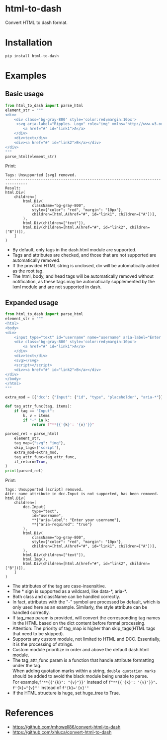 # html-to-dash
Convert HTML to dash format.

# Installation
`pip install html-to-dash`

# Examples
## Basic usage
```python
from html_to_dash import parse_html
element_str = """
<div>
    <div class='bg-gray-800' style='color:red;margin:10px'>
     <svg aria-label="Ripples. Logo" role="img" xmlns="http://www.w3.org/2000/svg"</svg>
        <a href="#" id="link1">A</a>
    </div>
    <div>text</div>
    <div><a href="#" id="link2">B</a></div>
</div>
"""
parse_html(element_str)
```
Print:
```
Tags: Unsupported [svg] removed.
--------------------------------------------------------------------------------
Result:
html.Div(
    children=[
        html.Div(
            className="bg-gray-800",
            style={"color": "red", "margin": "10px"},
            children=[html.A(href="#", id="link1", children=["A"])],
        ),
        html.Div(children=["text"]),
        html.Div(children=[html.A(href="#", id="link2", children=["B"])]),
    ]
)
```
- By default, only tags in the dash.html module are supported.
- Tags and attributes are checked, and those that are not supported are automatically removed.
- If the provided HTML string is unclosed, div will be automatically added as the root tag.
- The html, body, and head tags will be automatically removed without notification, as these tags may be automatically supplemented by the lxml module and are not supported in dash.

## Expanded usage
```python
from html_to_dash import parse_html
element_str = """
<html>
<body>
<div>
    <input type="text" id="username" name="username" aria-label="Enter your username" aria-required="true">
    <div class='bg-gray-800' style='color:red;margin:10px'>
        <a href="#" id="link1">A</a>
    </div>
    <div>text</div>
    <svg></svg>
    <script></script>
    <div><a href="#" id="link2">B</a></div>
</div>
</body>
</html>
"""

extra_mod = [{"dcc": {"Input": {"id", "type", "placeholder", "aria-*"}}}]

def tag_attr_func(tag, items):
    if tag == "Input":
        k, v = items
        if "-" in k:
            return f"**{{'{k}': '{v}'}}"

parsed_ret = parse_html(
    element_str,
    tag_map={"svg": "img"},
    skip_tags=['script'],
    extra_mod=extra_mod,
    tag_attr_func=tag_attr_func,
    if_return=True,
)
print(parsed_ret)
```
Print:
```
Tags: Unsupported [script] removed.
Attr: name attribute in dcc.Input is not supported, has been removed.
html.Div(
    children=[
        dcc.Input(
            type="text",
            id="username",
            **{"aria-label": "Enter your username"},
            **{"aria-required": "true"}
        ),
        html.Div(
            className="bg-gray-800",
            style={"color": "red", "margin": "10px"},
            children=[html.A(href="#", id="link1", children=["A"])],
        ),
        html.Div(children=["text"]),
        html.Img(),
        html.Div(children=[html.A(href="#", id="link2", children=["B"])]),
    ]
)
```
- The attributes of the tag are case-insensitive.
- The \* sign is supported as a wildcard, like data-\*, aria-\*.
- Both class and className can be handled correctly.
- In fact, attributes with the "-" symbol are processed by default, which is only used here as an example. Similarly, the style attribute can be handled correctly.
- If tag_map param is provided, will convert the corresponding tag names in the HTML based on the dict content before formal processing.
- Attention: The priority of tag_map is higher than skip_tags(HTML tags that need to be skipped).
- Supports any custom module, not limited to HTML and DCC. Essentially, it is the processing of strings.
- Custom module prioritize in order and above the default dash.html module.
- The tag_attr_func param is a function that handle attribute formatting under the tag.   
  When adding quotation marks within a string, `double quotation marks` should be added to avoid the black module being unable to parse.   
  For example,`f'**{{"{k}": "{v}"}}'` instead of `f"**{{'{k}': '{v}'}}"`、`f'{k}="{v}"'` instead of `f"{k}='{v}'"`
- If the HTML structure is huge, set huge_tree to True.

# References
- https://github.com/mhowell86/convert-html-to-dash
- https://github.com/xhluca/convert-html-to-dash
